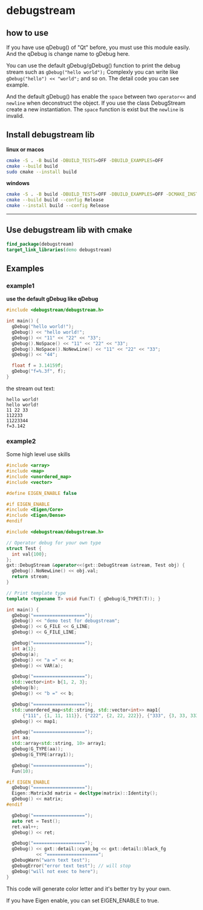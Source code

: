 # debugstream

## how to use

If you have use qDebug() of "Qt" before, you must use this module easily. And the qDebug is change name to gDebug here.

You can use the default gDebug/gDebug() function to print the debug stream such as `gDebug("hello world");`
Complexly you can write like `gDebug("hello") << "world";` and so on.  The detail code you can see example.

And the default gDebug() has enable the `space` between two `operator<<` and `newline` when deconstruct the object.
If you use the class DebugStream create a new instantiation. The `space` function is exist but the `newline` is invalid.

## Install debugstream lib

**linux or macos**

```bash
cmake -S . -B build -DBUILD_TESTS=OFF -DBUILD_EXAMPLES=OFF
cmake --build build
sudo cmake --install build
```

**windows**

```bash
cmake -S . -B build -DBUILD_TESTS=OFF -DBUILD_EXAMPLES=OFF -DCMAKE_INSTALL_PREFIX=“${YOUR_INSTALL_PATH}”
cmake --build build --config Release
cmake --install build --config Release
```

--- 


## Use debugstream lib with cmake

```cmake
find_package(debugstream)
target_link_libraries(demo debugstream)
```

## Examples

### example1

**use the default gDebug like qDebug**

```c++
#include <debugstream/debugstream.h>

int main() {
  gDebug("hello world!");
  gDebug() << "hello world!";
  gDebug() << "11" << "22" << "33";
  gDebug().NoSpace() << "11" << "22" << "33";
  gDebug().NoSpace().NoNewLine() << "11" << "22" << "33";
  gDebug() << "44";

  float f = 3.14159f;
  gDebug("f=%.3f", f);
}
```

the stream out text:

```
hello world!
hello world!
11 22 33
112233
11223344
f=3.142
```

### example2

Some high level use skills

```cpp
#include <array>
#include <map>
#include <unordered_map>
#include <vector>

#define EIGEN_ENABLE false

#if EIGEN_ENABLE
#include <Eigen/Core>
#include <Eigen/Dense>
#endif

#include <debugstream/debugstream.h>

// Operator debug for your own type
struct Test {
  int val{100};
};
gxt::DebugStream &operator<<(gxt::DebugStream &stream, Test obj) {
  gDebug().NoNewLine() << obj.val;
  return stream;
}

// Print template type
template <typename T> void Fun(T) { gDebug(G_TYPET(T)); }

int main() {
  gDebug("===================");
  gDebug() << "demo test for debugstream";
  gDebug() << G_FILE << G_LINE;
  gDebug() << G_FILE_LINE;

  gDebug("===================");
  int a{1};
  gDebug(a);
  gDebug() << "a =" << a;
  gDebug() << VAR(a);

  gDebug("===================");
  std::vector<int> b{1, 2, 3};
  gDebug(b);
  gDebug() << "b =" << b;

  gDebug("===================");
  std::unordered_map<std::string, std::vector<int>> map1{
      {"111", {1, 11, 111}}, {"222", {2, 22, 222}}, {"333", {3, 33, 333}}};
  gDebug() << map1;

  gDebug("===================");
  int aa;
  std::array<std::string, 10> array1;
  gDebug(G_TYPE(aa));
  gDebug(G_TYPE(array1));

  gDebug("===================");
  Fun(10);

#if EIGEN_ENABLE
  gDebug("===================");
  Eigen::Matrix3d matrix = decltype(matrix)::Identity();
  gDebug() << matrix;
#endif

  gDebug("===================");
  auto ret = Test();
  ret.val++;
  gDebug() << ret;

  gDebug("===================");
  gDebug() << gxt::detail::cyan_bg << gxt::detail::black_fg
           << "===================";
  gDebugWarn("warn text test");
  gDebugError("error text test"); // will stop
  gDebug("will not exec to here");
}
```

This code will generate color letter and it's better try by your own.

If you have Eigen enable, you can set EIGEN_ENABLE to true.
